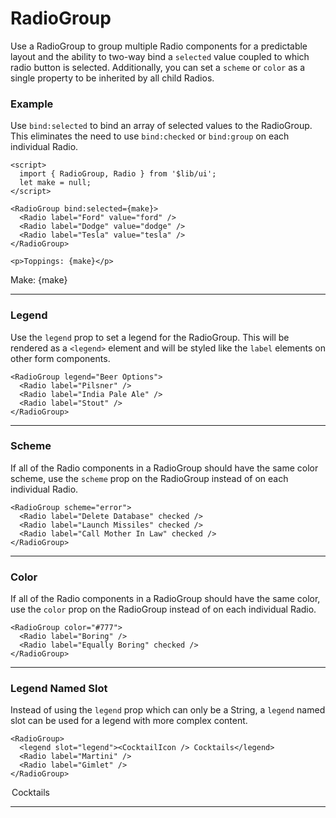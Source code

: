 <script>
	import { Radio, RadioGroup } from '$lib/ui';
  import Tables from './Tables.svelte';
  import { Martini } from 'lucide-svelte';

  let make = "";
</script>

# RadioGroup

Use a RadioGroup to group multiple Radio components for a predictable layout and the ability to two-way bind a
`selected` value coupled to which radio button is selected. Additionally, you can  set a `scheme` or `color` as a single
property to be inherited by all child Radios.

### Example

Use `bind:selected` to bind an array of selected values to the RadioGroup. This eliminates the need to use
`bind:checked` or `bind:group` on each individual Radio.

```svelte
<script>
  import { RadioGroup, Radio } from '$lib/ui';
  let make = null;
</script>

<RadioGroup bind:selected={make}>
  <Radio label="Ford" value="ford" />
  <Radio label="Dodge" value="dodge" />
  <Radio label="Tesla" value="tesla" />
</RadioGroup>

<p>Toppings: {make}</p>
```
<RadioGroup bind:selected={make}>
  <Radio label="Ford" value="ford" />
  <Radio label="Dodge" value="dodge" />
  <Radio label="Tesla" value="tesla" />
</RadioGroup>

<p>Make: {make}</p>

---

### Legend

Use the `legend` prop to set a legend for the RadioGroup. This will be rendered as a `<legend>` element and will be
styled like the `label` elements on other form components.

```svelte
<RadioGroup legend="Beer Options">
  <Radio label="Pilsner" />
  <Radio label="India Pale Ale" />
  <Radio label="Stout" />
</RadioGroup>
```
<RadioGroup legend="Beer Options">
  <Radio label="Pilsner" />
  <Radio label="India Pale Ale" />
  <Radio label="Stout" />
</RadioGroup>

---

### Scheme

If all of the Radio components in a RadioGroup should have the same color scheme, use the `scheme` prop on the
RadioGroup instead of on each individual Radio.

```svelte
<RadioGroup scheme="error">
  <Radio label="Delete Database" checked />
  <Radio label="Launch Missiles" checked />
  <Radio label="Call Mother In Law" checked />
</RadioGroup>
```
<RadioGroup scheme="error">
  <Radio label="Delete Database" checked />
  <Radio label="Launch Missiles" checked />
  <Radio label="Call Mother In Law" checked />
</RadioGroup>

---

### Color

If all of the Radio components in a RadioGroup should have the same color, use the `color` prop on the
RadioGroup instead of on each individual Radio.

```svelte
<RadioGroup color="#777">
  <Radio label="Boring" />
  <Radio label="Equally Boring" checked />
</RadioGroup>
```
<RadioGroup color="#777">
  <Radio label="Boring" />
  <Radio label="Equally Boring" checked />
</RadioGroup>

---

### Legend Named Slot

Instead of using the `legend` prop which can only be a String, a `legend` named slot can be used for a legend with more
complex content.

```svelte
<RadioGroup>
  <legend slot="legend"><CocktailIcon /> Cocktails</legend>
  <Radio label="Martini" />
  <Radio label="Gimlet" />
</RadioGroup>
```
<RadioGroup>
  <legend slot="legend" class="flex items-center pb-2"><Martini size={20} /> Cocktails</legend>
  <Radio label="Martini" />
  <Radio label="Gimlet" />
</RadioGroup>

---
<Tables />